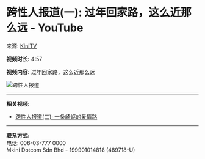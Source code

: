 # 跨性人报道(一): 过年回家路，这么近那么远 - YouTube

来源: [KiniTV](https://www.youtube.com/channel/UC9ULnkwvyofZ_sWrzRpyvrg)

**视频时长:** 4:57

**视频内容:** 过年回家路，这么近那么远

![跨性人报道](https://i.ytimg.com/an/9ULnkwvyofZ_sWrzRpyvrg/featured_channel.jpg?v=5809662b)

---

**相关视频:**
- [跨性人报道(二): 一条崎岖的爱情路](https://www.youtube.com/watch?v=T7ysgveXmW8)

---

**联系方式:**  
电话: 006-03-777 0000  
Mkini Dotcom Sdn Bhd - 199901014818 (489718-U)